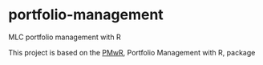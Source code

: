 # portfolio-management
MLC portfolio management with R

This project is based on the [PMwR](https://cran.r-project.org/web/packages/PMwR/),
Portfolio Management with R, package
